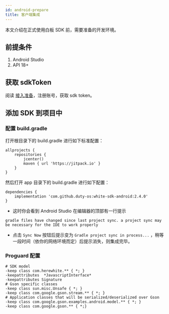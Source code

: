 ```yaml
---
id: android-prepare
title: 客户端集成
---
```


本文介绍在正式使用白板 SDK 前，需要准备的开发环境。

## 前提条件

1. Android Studio
1. API 18+

## 获取 sdkToken

阅读 [接入准备](/docs/blog/begin-netless/)，注册账号，获取 sdk token。

## 添加 SDK 到项目中

### 配置 build.gradle

打开根目录下的 build.gradle 进行如下标准配置：

```plain
allprojects {
    repositories {
        jcenter()
        maven { url 'https://jitpack.io' }
    }
}
```

然后打开 app 目录下的 build.gradle 进行如下配置：

```plain
dependencies {
    implementation 'com.github.duty-os:white-sdk-android:2.4.0'
}
```

* 这时你会看到 Android Studio 在编辑器的顶部有一行提示 

`gradle files have changed since last project sync. a project sync may be necessary for the IDE to work properly` 

* 点击 `Sync Now` 按钮后提示变为 `Gradle project sync in process...` ，稍等一段时间（依你的网络环境而定）后提示消失，则集成完毕。

### Proguard 配置

```shell
# SDK model
-keep class com.herewhite.** { *; }
-keepattributes  *JavascriptInterface*
-keepattributes Signature 
# Gson specific classes 
-keep class sun.misc.Unsafe { *; } 
-keep class com.google.gson.stream.** { *; } 
# Application classes that will be serialized/deserialized over Gson 
-keep class com.google.gson.examples.android.model.** { *; }
-keep class com.google.gson.** { *;}
```
